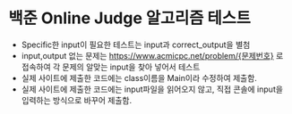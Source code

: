 # 백준 Online Judge 알고리즘 테스트

- Specific한 input이 필요한 테스트는 input과 correct_output을 별첨
- input,output 없는 문제는 https://www.acmicpc.net/problem/{문제번호} 로 접속하여 각 문제의 알맞는 input을 찾아 넣어서 테스트
- 실제 사이트에 제출한 코드에는 class이름을 Main이라 수정하여 제출함.
- 실제 사이트에 제출한 코드에는 input파일을 읽어오지 않고, 직접 콘솔에 input을 입력하는 방식으로 바꾸어 제출함.